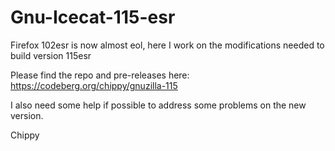 # Gnu-Icecat-115-esr
Firefox 102esr is now almost eol, here I work on the modifications needed to build version 115esr

Please find the repo and pre-releases here: https://codeberg.org/chippy/gnuzilla-115

I also need some help if possible to address some problems on the new version.

Chippy


